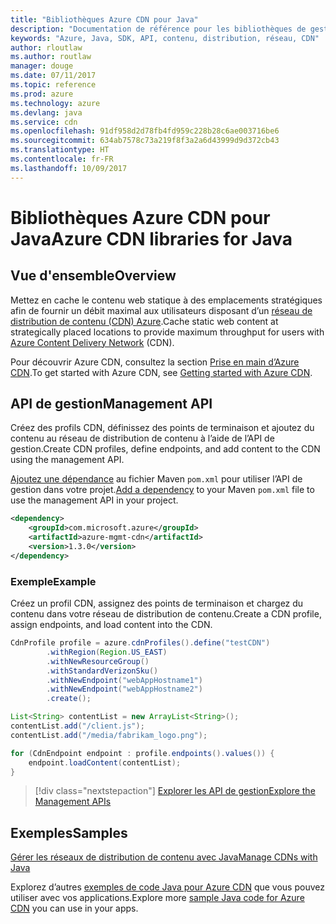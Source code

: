 ```yaml
---
title: "Bibliothèques Azure CDN pour Java"
description: "Documentation de référence pour les bibliothèques de gestion Java CDN"
keywords: "Azure, Java, SDK, API, contenu, distribution, réseau, CDN"
author: rloutlaw
ms.author: routlaw
manager: douge
ms.date: 07/11/2017
ms.topic: reference
ms.prod: azure
ms.technology: azure
ms.devlang: java
ms.service: cdn
ms.openlocfilehash: 91df958d2d78fb4fd959c228b28c6ae003716be6
ms.sourcegitcommit: 634ab7578c73a219f8f3a2a6d43999d9d372cb43
ms.translationtype: HT
ms.contentlocale: fr-FR
ms.lasthandoff: 10/09/2017
---
```

# <a name="azure-cdn-libraries-for-java"></a><span data-ttu-id="c3a55-104">Bibliothèques Azure CDN pour Java</span><span class="sxs-lookup"><span data-stu-id="c3a55-104">Azure CDN libraries for Java</span></span>

## <a name="overview"></a><span data-ttu-id="c3a55-105">Vue d'ensemble</span><span class="sxs-lookup"><span data-stu-id="c3a55-105">Overview</span></span>

<span data-ttu-id="c3a55-106">Mettez en cache le contenu web statique à des emplacements stratégiques afin de fournir un débit maximal aux utilisateurs disposant d’un [réseau de distribution de contenu (CDN) Azure](/azure/cdn/cdn-overview).</span><span class="sxs-lookup"><span data-stu-id="c3a55-106">Cache static web content at strategically placed locations to provide maximum throughput for users with [Azure Content Delivery Network](/azure/cdn/cdn-overview) (CDN).</span></span>

<span data-ttu-id="c3a55-107">Pour découvrir Azure CDN, consultez la section [Prise en main d’Azure CDN](/azure/cdn/cdn-create-new-endpoint).</span><span class="sxs-lookup"><span data-stu-id="c3a55-107">To get started with Azure CDN, see [Getting started with Azure CDN](/azure/cdn/cdn-create-new-endpoint).</span></span>

## <a name="management-api"></a><span data-ttu-id="c3a55-108">API de gestion</span><span class="sxs-lookup"><span data-stu-id="c3a55-108">Management API</span></span>

<span data-ttu-id="c3a55-109">Créez des profils CDN, définissez des points de terminaison et ajoutez du contenu au réseau de distribution de contenu à l’aide de l’API de gestion.</span><span class="sxs-lookup"><span data-stu-id="c3a55-109">Create CDN profiles, define endpoints, and add content to the CDN using the management API.</span></span>

<span data-ttu-id="c3a55-110">[Ajoutez une dépendance](https://maven.apache.org/guides/getting-started/index.html#How_do_I_use_external_dependencies) au fichier Maven `pom.xml` pour utiliser l’API de gestion dans votre projet.</span><span class="sxs-lookup"><span data-stu-id="c3a55-110">[Add a dependency](https://maven.apache.org/guides/getting-started/index.html#How_do_I_use_external_dependencies) to your Maven `pom.xml` file to use the management API in your project.</span></span>

```XML
<dependency>
    <groupId>com.microsoft.azure</groupId>
    <artifactId>azure-mgmt-cdn</artifactId>
    <version>1.3.0</version>
</dependency>
```   

### <a name="example"></a><span data-ttu-id="c3a55-111">Exemple</span><span class="sxs-lookup"><span data-stu-id="c3a55-111">Example</span></span>

<span data-ttu-id="c3a55-112">Créez un profil CDN, assignez des points de terminaison et chargez du contenu dans votre réseau de distribution de contenu.</span><span class="sxs-lookup"><span data-stu-id="c3a55-112">Create a CDN profile, assign endpoints, and load content into the CDN.</span></span>

```java
CdnProfile profile = azure.cdnProfiles().define("testCDN")
        .withRegion(Region.US_EAST)
        .withNewResourceGroup()
        .withStandardVerizonSku()
        .withNewEndpoint("webAppHostname1")
        .withNewEndpoint("webAppHostname2")
        .create();

List<String> contentList = new ArrayList<String>();
contentList.add("/client.js");
contentList.add("/media/fabrikam_logo.png");

for (CdnEndpoint endpoint : profile.endpoints().values()) {
    endpoint.loadContent(contentList);
}
```

> [!div class="nextstepaction"]
> [<span data-ttu-id="c3a55-113">Explorer les API de gestion</span><span class="sxs-lookup"><span data-stu-id="c3a55-113">Explore the Management APIs</span></span>](/java/api/overview/azure/cdn/managementapi)

## <a name="samples"></a><span data-ttu-id="c3a55-114">Exemples</span><span class="sxs-lookup"><span data-stu-id="c3a55-114">Samples</span></span>

[<span data-ttu-id="c3a55-115">Gérer les réseaux de distribution de contenu avec Java</span><span class="sxs-lookup"><span data-stu-id="c3a55-115">Manage CDNs with Java</span></span>](https://github.com/Azure-Samples/cdn-java-manage-cdn)

<span data-ttu-id="c3a55-116">Explorez d’autres [exemples de code Java pour Azure CDN](https://azure.microsoft.com/resources/samples/?platform=java&term=cdn) que vous pouvez utiliser avec vos applications.</span><span class="sxs-lookup"><span data-stu-id="c3a55-116">Explore more [sample Java code for Azure CDN](https://azure.microsoft.com/resources/samples/?platform=java&term=cdn) you can use in your apps.</span></span>